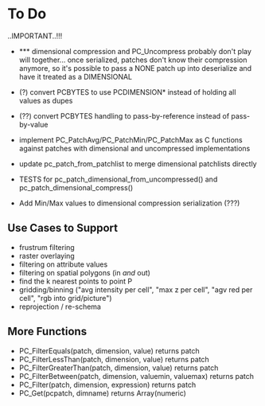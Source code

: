 To Do
=====

..IMPORTANT..!!!
- *** dimensional compression and PC_Uncompress probably don't play will together... once serialized, patches don't know their compression anymore, so it's possible to pass a NONE patch up into deserialize and have it treated as a DIMENSIONAL

- (?) convert PCBYTES to use PCDIMENSION* instead of holding all values as dupes
- (??) convert PCBYTES handling to pass-by-reference instead of pass-by-value

- implement PC_PatchAvg/PC_PatchMin/PC_PatchMax as C functions against patches with dimensional and uncompressed implementations
- update pc_patch_from_patchlist to merge dimensional patchlists directly
- TESTS for pc_patch_dimensional_from_uncompressed() and pc_patch_dimensional_compress()

- Add Min/Max values to dimensional compression serialization (???)


Use Cases to Support
--------------------

- frustrum filtering
- raster overlaying
- filtering on attribute values
- filtering on spatial polygons (in *and* out)
- find the k nearest points to point P
- gridding/binning ("avg intensity per cell", "max z per cell", "agv red per cell", "rgb into grid/picture")
- reprojection / re-schema

More Functions
--------------

- PC_FilterEquals(patch, dimension, value) returns patch
- PC_FilterLessThan(patch, dimension, value) returns patch
- PC_FilterGreaterThan(patch, dimension, value) returns patch
- PC_FilterBetween(patch, dimension, valuemin, valuemax) returns patch
- PC_Filter(patch, dimension, expression) returns patch
- PC_Get(pcpatch, dimname) returns Array(numeric)
